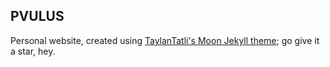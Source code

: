 ## PVULUS
Personal website, created using [TaylanTatli's Moon Jekyll theme](https://github.com/TaylanTatli/Moon); go give it a star, hey.
